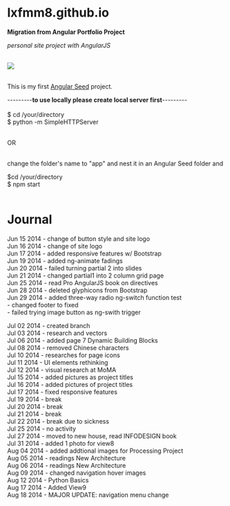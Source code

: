lxfmm8.github.io
================
<strong>Migration from Angular Portfolio Project</strong>

<em>personal site project with</em> <dfn>AngularJS</dfn>

<br/>
<img src="https://angularjs.org/img/AngularJS-large.png"></img><br/><br/>

This is my first <a href="https://github.com/angular/angular-seed">Angular Seed</a> project.

---------<strong>to use locally please create local server first</strong>---------<br/><br/>
$ cd /your/directory<br/>
$ python -m SimpleHTTPServer<br/><br/>

OR<br/><br/>

change the folder's name to "app" and nest it in an Angular Seed folder and<br/>

$cd /your/directory<br/>
$ npm start<br/><br/>

Journal
===============
Jun 15 2014 - change of button style and site logo <br/>
Jun 16 2014 - change of site logo <br/>
Jun 17 2014 - added responsive features w/ Bootstrap <br/>
Jun 19 2014 - added ng-animate fadings <br/>
Jun 20 2014 - failed turning partial 2 into slides <br/>
Jun 21 2014 - changed partial1 into 2 column grid page <br/>
Jun 25 2014 - read Pro AngularJS book on directives <br/>
Jun 28 2014 - deleted glyphicons from Bootstrap <br/>
Jun 29 2014 - added three-way radio ng-switch function test<br/>
            - changed footer to fixed<br/>
            - failed trying image button as ng-swith trigger<br/>
            
Jul 02 2014 - created branch<br/>
Jul 03 2014 - research and vectors<br/>
Jul 06 2014 - added page 7 Dynamic Building Blocks<br/>
Jul 08 2014 - removed Chinese characters<br/>
Jul 10 2014 - researches for page icons<br/>
Jul 11 2014 - UI elements rethinking<br/>
Jul 12 2014 - visual research at MoMA<br/>
Jul 15 2014 - added pictures as project titles<br/>
Jul 16 2014 - added pictures of project titles<br/>
Jul 17 2014 - fixed responsive features<br/>
Jul 19 2014 - break<br/>
Jul 20 2014 - break<br/>
Jul 21 2014 - break<br/>
Jul 22 2014 - break due to sickness<br/>
Jul 25 2014 - no activity<br/>
Jul 27 2014 - moved to new house, read INFODESIGN book<br/>
Jul 31 2014 - added 1 photo for view8<br/>
Aug 04 2014 - added addtional images for Processing Project<br/>
Aug 05 2014 - readings New Architecture<br/>
Aug 06 2014 - readings New Architecture<br/>
Aug 09 2014 - changed navigation hover images<br/>
Aug 12 2014 - Python Basics<br/>
Aug 17 2014 - Added View9<br/>
Aug 18 2014 - MAJOR UPDATE: navigation menu change<br/>
